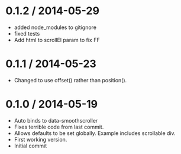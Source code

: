 
0.1.2 / 2014-05-29 
==================

  * added node_modules to gitignore
  * fixed tests
  * Add html to scrollEl param to fix FF

0.1.1 / 2014-05-23
==================

 * Changed to use offset() rather than position().

0.1.0 / 2014-05-19
==================

 * Auto binds to data-smoothscroller
 * Fixes terrible code from last commit.
 * Allows defaults to be set globally. Example includes scrollable div.
 * First working version.
 * Initial commit
